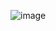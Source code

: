 ![image](https://user-images.githubusercontent.com/75395781/129408071-8a3726d4-69be-4279-886d-c82c2336805f.png)


